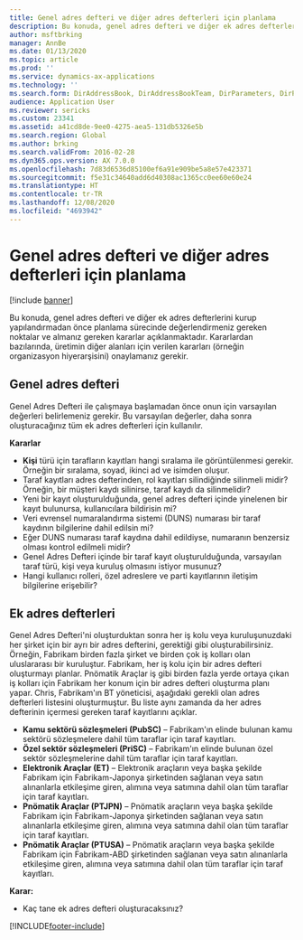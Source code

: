 ```yaml
---
title: Genel adres defteri ve diğer adres defterleri için planlama
description: Bu konuda, genel adres defteri ve diğer ek adres defterlerini kurup yapılandırmadan önce planlama sürecinde değerlendirmeniz gereken noktalar ve almanız gereken kararlar açıklanmaktadır.
author: msftbrking
manager: AnnBe
ms.date: 01/13/2020
ms.topic: article
ms.prod: ''
ms.service: dynamics-ax-applications
ms.technology: ''
ms.search.form: DirAddressBook, DirAddressBookTeam, DirParameters, DirPartyTable
audience: Application User
ms.reviewer: sericks
ms.custom: 23341
ms.assetid: a41cd8de-9ee0-4275-aea5-131db5326e5b
ms.search.region: Global
ms.author: brking
ms.search.validFrom: 2016-02-28
ms.dyn365.ops.version: AX 7.0.0
ms.openlocfilehash: 7d83d6536d85100ef6a91e909be5a8e57e423371
ms.sourcegitcommit: f5e31c34640add6d40308ac1365cc0ee60e60e24
ms.translationtype: HT
ms.contentlocale: tr-TR
ms.lasthandoff: 12/08/2020
ms.locfileid: "4693942"
---
```

# <a name="plan-for-the-global-address-book-and-other-address-books"></a>Genel adres defteri ve diğer adres defterleri için planlama

[!include [banner](../includes/banner.md)]

Bu konuda, genel adres defteri ve diğer ek adres defterlerini kurup yapılandırmadan önce planlama sürecinde değerlendirmeniz gereken noktalar ve almanız gereken kararlar açıklanmaktadır. Kararlardan bazılarında, üretimin diğer alanları için verilen kararları (örneğin organizasyon hiyerarşisini) onaylamanız gerekir.

## <a name="global-address-book"></a>Genel adres defteri

Genel Adres Defteri ile çalışmaya başlamadan önce onun için varsayılan değerleri belirlemeniz gerekir. Bu varsayılan değerler, daha sonra oluşturacağınız tüm ek adres defterleri için kullanılır.

**Kararlar**

- **Kişi** türü için tarafların kayıtları hangi sıralama ile görüntülenmesi gerekir. Örneğin bir sıralama, soyad, ikinci ad ve isimden oluşur.
- Taraf kayıtları adres defterinden, rol kayıtları silindiğinde silinmeli midir? Örneğin, bir müşteri kaydı silinirse, taraf kaydı da silinmelidir?
- Yeni bir kayıt oluşturulduğunda, genel adres defteri içinde yinelenen bir kayıt bulunursa, kullanıcılara bildirisin mi?
- Veri evrensel numaralandırma sistemi (DUNS) numarası bir taraf kaydının bilgilerine dahil edilsin mi?
- Eğer DUNS numarası taraf kaydına dahil edildiyse, numaranın benzersiz olması kontrol edilmeli midir?
- Genel Adres Defteri içinde bir taraf kayıt oluşturulduğunda, varsayılan taraf türü, kişi veya kuruluş olmasını istiyor musunuz?
- Hangi kullanıcı rolleri, özel adreslere ve parti kayıtlarının iletişim bilgilerine erişebilir?

## <a name="additional-address-books"></a>Ek adres defterleri

Genel Adres Defteri'ni oluşturduktan sonra her iş kolu veya kuruluşunuzdaki her şirket için bir ayrı bir adres defterini, gerektiği gibi oluşturabilirsiniz. Örneğin, Fabrikam birden fazla şirket ve birden çok iş kolları olan uluslararası bir kuruluştur. Fabrikam, her iş kolu için bir adres defteri oluşturmayı planlar. Pnömatik Araçlar iş gibi birden fazla yerde ortaya çıkan iş kolları için Fabrikam her konum için bir adres defteri oluşturma planı yapar. Chris, Fabrikam'ın BT yöneticisi, aşağıdaki gerekli olan adres defterleri listesini oluşturmuştur. Bu liste aynı zamanda da her adres defterinin içermesi gereken taraf kayıtlarını açıklar.

- **Kamu sektörü sözleşmeleri (PubSC)** – Fabrikam'ın elinde bulunan kamu sektörü sözleşmelere dahil tüm taraflar için taraf kayıtları.
- **Özel sektör sözleşmeleri (PriSC)** – Fabrikam'ın elinde bulunan özel sektör sözleşmelerine dahil tüm taraflar için taraf kayıtları.
- **Elektronik Araçlar (ET)** – Elektronik araçların veya başka şekilde Fabrikam için Fabrikam-Japonya şirketinden sağlanan veya satın alınanlarla etkileşime giren, alımına veya satımına dahil olan tüm taraflar için taraf kayıtları.
- **Pnömatik Araçlar (PTJPN)** – Pnömatik araçların veya başka şekilde Fabrikam için Fabrikam-Japonya şirketinden sağlanan veya satın alınanlarla etkileşime giren, alımına veya satımına dahil olan tüm taraflar için taraf kayıtları.
- **Pnömatik Araçlar (PTUSA)** – Pnömatik araçların veya başka şekilde Fabrikam için Fabrikam-ABD şirketinden sağlanan veya satın alınanlarla etkileşime giren, alımına veya satımına dahil olan tüm taraflar için taraf kayıtları.

**Karar:**

- Kaç tane ek adres defteri oluşturacaksınız?


[!INCLUDE[footer-include](../../../includes/footer-banner.md)]